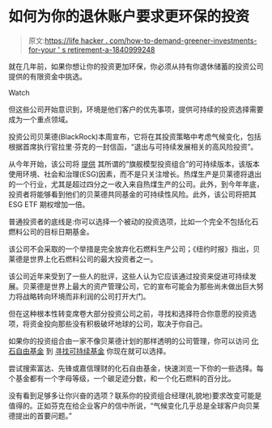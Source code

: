 # 如何为你的退休账户要求更环保的投资

> 原文:[https://life hacker . com/how-to-demand-greener-investments-for-your ' s retirement-a-1840999248](https://lifehacker.com/how-to-demand-greener-investments-for-your-retirement-a-1840999248)

就在几年前，如果你想让你的投资更加环保，你必须从持有你退休储蓄的投资公司提供的有限资金中挑选。

Watch

但这些公司开始意识到，环境是他们客户的优先事项，提供可持续的投资选择需要成为一个重点领域。

投资公司贝莱德(BlackRock)本周宣布，它将在其投资策略中考虑气候变化，包括根据首席执行官拉里·芬克的一封信函，“退出与可持续发展相关的高风险投资”。

从今年开始，该公司将 [提供](https://www.blackrock.com/corporate/investor-relations/blackrock-client-letter) 其所谓的“旗舰模型投资组合”的可持续版本，该版本使用环境、社会和治理(ESG)因素，而不是只关注增长。热煤生产是贝莱德将退出的一个行业，尤其是超过四分之一收入来自热煤生产的公司。此外，到今年年底，投资者将能够看到他们的贝莱德共同基金的可持续性风险。此外，该公司将把其 ESG ETF 期权增加一倍。

普通投资者的底线是:你可以选择一个被动的投资选项，比如一个完全不包括化石燃料公司的目标日期基金。

该公司不会采取的一个举措是完全放弃化石燃料生产公司；《纽约时报》指出，贝莱德是世界上化石燃料公司的最大投资者之一。

该公司近年来受到了一些人的批评，这些人认为它应该通过投资来促进可持续发展。贝莱德是世界上最大的资产管理公司，它的宣布可能会为那些尚未做出巨大努力将战略转向环境而非利润的公司打开大门。

但在这种根本性转变席卷大部分投资公司之前，寻找和选择符合你意愿的投资选项，将资金投向那些没有积极破坏地球的公司，取决于你自己。

如果你的投资组合由一家不像贝莱德计划的那样透明的公司管理，你可以访问 [化石自由基金](https://fossilfreefunds.org/) 到 [寻找可持续基金](https://lifehacker.com/how-to-divest-from-the-companies-killing-the-environmen-1829625706) 你现在就可以选择。

尝试搜索富达、先锋或嘉信理财的化石自由基金，快速浏览一下你的一些选择。每个基金都有一个字母等级，一个碳足迹分数，和一个化石燃料的百分比。

没有看到足够多让你兴奋的选项？联系你的投资组合经理(礼貌地)要求改变可能是值得的。正如芬克在给企业客户的信中所说，“气候变化几乎总是全球客户向贝莱德提出的首要问题。”